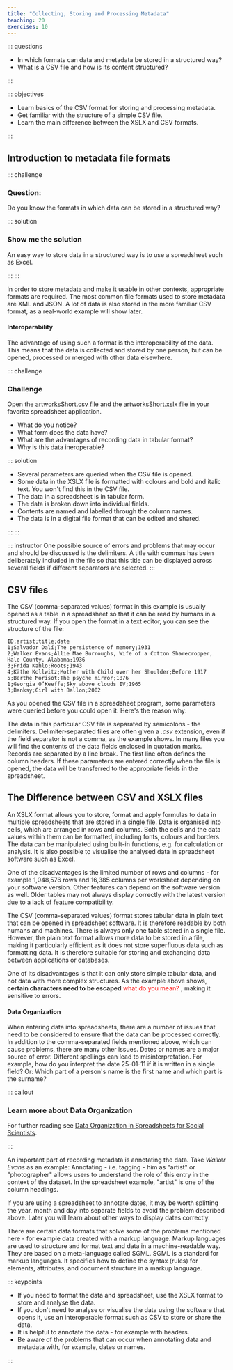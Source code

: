 ```yaml
---
title: "Collecting, Storing and Processing Metadata"
teaching: 20
exercises: 10
---
```


::: questions 

- In which formats can data and metadata be stored in a structured way?
- What is a CSV file and how is its content structured?

:::

::: objectives

- Learn basics of the CSV format for storing and processing metadata. 
- Get familiar with the structure of a simple CSV file.
- Learn the main difference between the XSLX and CSV formats.
   
:::

## Introduction to metadata file formats


::: challenge

### Question: 
Do you know the formats in which data can be stored in a structured way? 

::: solution

### Show me the solution
An easy way to store data in a structured way is to use a spreadsheet such as Excel.

:::
:::


In order to store metadata and make it usable in other contexts, appropriate formats are required. The most common file formats used to store metadata are XML and JSON. A lot of data is also stored in the more familiar CSV format, as a real-world example will show later.


#### Interoperability


The advantage of using such a format is the interoperability of the data. This means that the data is collected and stored by one person, but can be opened, processed or merged with other data elsewhere. 



::: challenge

### Challenge

Open the [artworksShort.csv file](https://github.com/HERMES-DKZ/metadata_lesson/blob/main/episodes/data/artworksShort.csv) and the [artworksShort.xslx file](https://github.com/HERMES-DKZ/metadata_lesson/blob/main/episodes/data/artworksShort.xlsx) in your favorite spreadsheet application. 

- What do you notice?    
- What form does the data have?    
- What are the advantages of recording data in tabular format?    
- Why is this data ineroperable? 
    
::: solution

- Several parameters are queried when the CSV file is opened.
- Some data in the XSLX file is formatted with colours and bold and italic text. You won't find this in the CSV file. 
- The data in a spreadsheet is in tabular form.
- The data is broken down into individual fields.
- Contents are named and labelled through the column names. 
- The data is in a digital file format that can be edited and shared.
    
:::
:::

::: instructor
One possible source of errors and problems that may occur and should be discussed is the delimiters. A title with commas has been deliberately included in the file so that this title can be displayed across several fields if different separators are selected.
:::



## CSV files



The CSV (comma-separated values) format in this example is usually opened as a table in a spreadsheet so that it can be read by humans in a structured way. If you open the format in a text editor, you can see the structure of the file: 

```
ID;artist;title;date
1;Salvador Dalí;The persistence of memory;1931
2;Walker Evans;Allie Mae Burroughs, Wife of a Cotton Sharecropper, Hale County, Alabama;1936
3;Frida Kahlo;Roots;1943
4;Käthe Kollwitz;Mother with Child over her Shoulder;Before 1917
5;Berthe Morisot;The psyche mirror;1876
1;Georgia O’Keeffe;Sky above clouds IV;1965
3;Banksy;Girl with Ballon;2002
```

As you opened the CSV file in a spreadsheet program, some parameters were queried before you could open it. Here's the reason why:

The data in this particular CSV file is separated by semicolons - the delimiters. Delimiter-separated files are often given a *.csv* extension, even if the field separator is not a comma, as the example shows. In many files you will find the contents of the data fields enclosed in quotation marks. Records are separated by a line break. The first line often defines the column headers. If these parameters are entered correctly when the file is opened, the data will be transferred to the appropriate fields in the spreadsheet.



## The Difference between CSV and XSLX files



An XSLX format allows you to store, format and apply formulas to data in multiple spreadsheets that are stored in a single file. Data is organised into cells, which are arranged in rows and columns. Both the cells and the data values within them can be formatted, including fonts, colours and borders. The data can be manipulated using built-in functions, e.g. for calculation or analysis. It is also possible to visualise the analysed data in spreadsheet software such as Excel. 

One of the disadvantages is the limited number of rows and columns - for example 1,048,576 rows and 16,385 columns per worksheet depending on your software version. Other features can depend on the software version as well. Older tables may not always display correctly with the latest version due to a lack of feature compatibility. 

The CSV (comma-separated values) format stores tabular data in plain text that can be opened in spreadsheet software. It is therefore readable by both humans and machines. There is always only one table stored in a single file. However, the plain text format allows more data to be stored in a file, making it particularly efficient as it does not store superfluous data such as formatting data. It is therefore suitable for storing and exchanging data between applications or databases. 

One of its disadvantages is that it can only store simple tabular data, and not data with more complex structures. As the example above shows, **certain characters need to be escaped** <span style="color:red">what do you mean? </span>, making it sensitive to errors.



#### Data Organization



When entering data into spreadsheets, there are a number of issues that need to be considered to ensure that the data can be processed correctly. In addition to the comma-separated fields mentioned above, which can cause problems, there are many other issues. Dates or names are a major source of error. Different spellings can lead to misinterpretation. For example, how do you interpret the date 25-01-11 if it is written in a single field? Or: Which part of a person's name is the first name and which part is the surname?

::: callout

### Learn more about Data Organization

For further reading see [Data Organization in Spreadsheets for Social Scientists](https://datacarpentry.github.io/spreadsheets-socialsci/).

:::


An important part of recording metadata is annotating the data. Take *Walker Evans* as an example: Annotating - i.e. tagging - him as "artist" or "photographer" allows users to understand the role of this entry in the context of the dataset. In the spreadsheet example, "artist" is one of the column headings. 

If you are using a spreadsheet to annotate dates, it may be worth splitting the year, month and day into separate fields to avoid the problem described above. Later you will learn about other ways to display dates correctly.  

There are certain data formats that solve some of the problems mentioned here - for example data created with a markup language. Markup languages are used to structure and format text and data in a machine-readable way. They are based on a meta-language called SGML. SGML is a standard for markup languages. It specifies how to define the syntax (rules) for elements, attributes, and document structure in a markup language.

::: keypoints

* If you need to format the data and spreadsheet, use the XSLX format to store and analyse the data.
* If you don't need to analyse or visualise the data using the software that opens it, use an interoperable format such as CSV to store or share the data.
* It is helpful to annotate the data - for example with headers.
* Be aware of the problems that can occur when annotating data and metadata with, for example, dates or names.

:::
